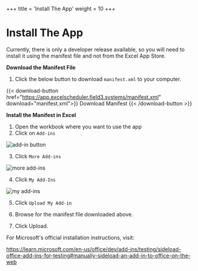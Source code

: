 +++
title = 'Install The App'
weight = 10
+++
# Install The App

Currently, there is only a developer release available, so you will need to
install it using the manifest file and not from the Excel App Store.

**Download the Manifest File**

1. Click the below button to download `manifest.xml` to your computer.

{{< download-button href="https://app.excelscheduler.field3.systems/manifest.xml" download="manifest.xml">}}
Download Manifest
{{< /download-button >}}

**Install the Manifest in Excel**

1. Open the workbook where you want to use the app
2. Click on `Add-ins`

![add-in button](/add_ins_bar.png)

3. Click `More Add-ins`

![more add-ins](/more_add_ins.png)

4. Click `My Add-Ins`

![my add-ins](/my_add_ins.png)

5. Click `Upload My Add-in`

6. Browse for the manifest file downloaded above.

7. Click Upload.


For Microsoft's official installation instructions, visit:

https://learn.microsoft.com/en-us/office/dev/add-ins/testing/sideload-office-add-ins-for-testing#manually-sideload-an-add-in-to-office-on-the-web